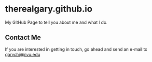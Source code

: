 therealgary.github.io
===
My GitHub Page to tell you about me and what I do.

## Contact Me
If you are interested in getting in touch, go ahead and send an e-mail to garychi@nyu.edu